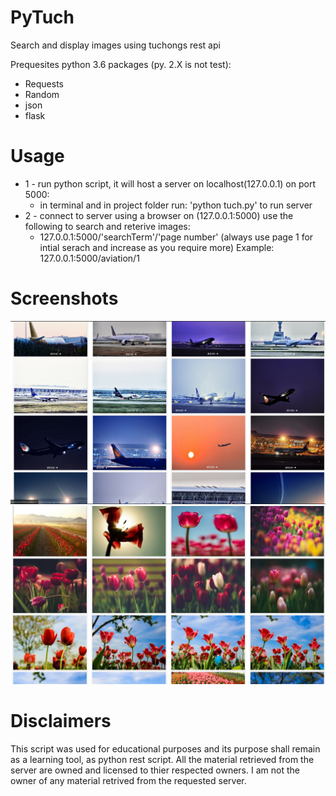 # PyTuch
Search and display images using tuchongs rest api

Prequesites python 3.6 packages (py. 2.X is not test):
* Requests
* Random
* json
* flask

# Usage
* 1 - run python script, it will host a server on localhost(127.0.0.1) on port 5000:
  * in terminal and in project folder run: 'python tuch.py' to run server
* 2 - connect to server using a browser on (127.0.0.1:5000) use the following to search and reterive images:
  * 127.0.0.1:5000/'searchTerm'/'page number' (always use page 1 for intial serach and increase as you require more)
 Example: 
        127.0.0.1:5000/aviation/1

# Screenshots
![Screenshot1 tag](https://github.com/KHZ-INTL/PyTuch/blob/master/aviation.PNG)
![Screenshot2 tag](https://github.com/KHZ-INTL/PyTuch/blob/master/tulips.PNG)

# Disclaimers
This script was used for educational purposes and its purpose shall remain as a learning tool, as python rest script. All the material retrieved from the server are owned and licensed to thier respected owners. I am not the owner of any material retrived from the requested server.

